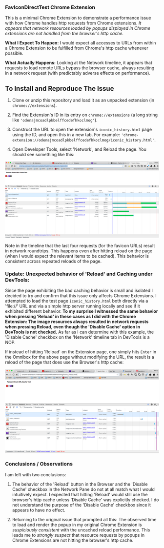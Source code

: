 ### FavIconDirectTest Chrome Extension

This is a minimal Chrome Extension to demonstrate a performance issue with how Chrome handles http requests from Chrome extensions.  *It appears that network resources loaded by popups displayed in Chrome extensions are not handled from the browser's http cache.*

**What I Expect To Happen:** I would expect all accesses to URLs from within a Chrome Extension to be fulfilled from Chrome's http cache whenever possible.

**What Actually Happens:** Looking at the Network timeline, it appears that requests to load remote URLs bypass the browser cache, always resulting in a network request (with predictably adverse effects on performance).

## To Install and Reproduce The Issue

1. Clone or unzip this repository and load it as an unpacked extension (in `chrome://extensions`).

2. Find the Extension's ID in its entry on `chrome://extensions` (a long string like `'odenajmcoadlpkbelffcedefhkoclmog'`).

3. Construct the URL to open the extension's `iconic_history.html` page using the ID, and open this in a new tab.  For example:  `'chrome-extension://odenajmcoadlpkbelffcedefhkoclmog/iconic_history.html'`.

4. Open Developer Tools, select 'Network', and Reload the page.  You should see something like this:

![Screenshot of FavIconDirectTest Network timeline](images/screenshot.png "Network timeline screenshot")

Note in the timeline that the last four requests (for the favicon URLs) result in network roundtrips.  This happens even after hitting reload on the page (when I would expect the relevant items to be cached).
This behavior is consistent across repeated reloads of the page.

### Update: Unexpected behavior of 'Reload' and Caching under DevTools:

Since the page exhibiting the bad caching behavior is small and isolated I decided to try and confirm that this issue only affects Chrome Extensions. I attempted to load the test page 
`iconic_history.html` both directly via a 'file://' URL and via a simple http server running locally and see if it exhibited different behavior.  **To my surprise I witnessed the same behavior when pressing 'Reload' in these cases as I did with the Chrome Extension: The image resources always resulted in network requests when pressing Reload, even though the 'Disable Cache' option in DevTools is not checked.**
As far as I can determine with this example, the 'Disable Cache' checkbox on the 'Network' timeline tab in DevTools is a NOP.

If instead of hitting 'Reload' on the Extension page, one simply hits `Enter` in the Omnibox for the above page without modifying the URL, the result is a reload of the page that does use the Browser's http cache:

![Screenshot of Cached Reload of Network timeline](images/screenshot-cached-reload.png "Network timeline - cached reload")

### Conclusions / Observations

I am left with two conclusions:

1. The behavior of the 'Reload' button in the Browser and the 'Disable Cache' checkbox in the Network Pane do not at all match what I would intuitively expect. I expected that hitting 'Reload' would still use the browser's http cache unless 'Disable Cache' was explicitly checked.  I do not understand the purpose of the 'Disable Cache' checkbox since it appears to have no effect.

2. Returning to the original issue that prompted all this:  The observed time to load and render the popup in my original Chrome Extension is *suspiciously consistent* with the uncached reload performance.  This leads me to  *strongly suspect* that resource requests by popups in Chrome Extensions are not hitting the browser's http cache.